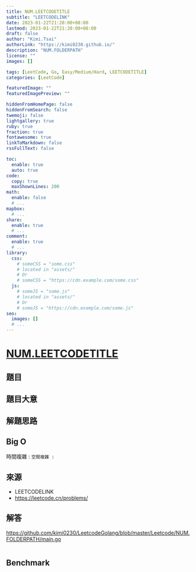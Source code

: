 ```yaml
---
title: NUM.LEETCODETITLE
subtitle: "LEETCODELINK"
date: 2023-01-22T21:20:00+08:00
lastmod: 2023-01-22T21:20:00+08:00
draft: false
author: "Kimi.Tsai"
authorLink: "https://kimi0230.github.io/"
description: "NUM.FOLDERPATH"
license: ""
images: []

tags: [LeetCode, Go, Easy/Medium/Hard, LEETCODETITLE]
categories: [LeetCode]

featuredImage: ""
featuredImagePreview: ""

hiddenFromHomePage: false
hiddenFromSearch: false
twemoji: false
lightgallery: true
ruby: true
fraction: true
fontawesome: true
linkToMarkdown: false
rssFullText: false

toc:
  enable: true
  auto: true
code:
  copy: true
  maxShownLines: 200
math:
  enable: false
  # ...
mapbox:
  # ...
share:
  enable: true
  # ...
comment:
  enable: true
  # ...
library:
  css:
    # someCSS = "some.css"
    # located in "assets/"
    # Or
    # someCSS = "https://cdn.example.com/some.css"
  js:
    # someJS = "some.js"
    # located in "assets/"
    # Or
    # someJS = "https://cdn.example.com/some.js"
seo:
  images: []
  # ...
---
```

# [NUM.LEETCODETITLE](LEETCODELINK)

## 題目

## 題目大意


## 解題思路

## Big O
時間複雜 : ``
空間複雜 : ``

## 來源
* LEETCODELINK
* https://leetcode.cn/problems/

## 解答
https://github.com/kimi0230/LeetcodeGolang/blob/master/Leetcode/NUM.FOLDERPATH/main.go

```go

```

##  Benchmark

```sh

```